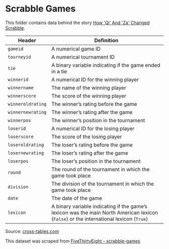# Scrabble Games

This folder contains data behind the story [How 'Qi' And 'Za' Changed Scrabble](https://fivethirtyeight.com/features/how-qi-and-za-changed-scrabble/).

Header | Definition
---|---------
`gameid` | A numerical game ID
`tourneyid` | A numerical tournament ID
`tie` | A binary variable indicating if the game ended in a tie
`winnerid` | A numerical ID for the winning player
`winnername` | The name of the winning player
`winnerscore` | The score of the winning player
`winneroldrating` | The winner’s rating before the game
`winnernewrating` | The winner’s rating after the game
`winnerpos` | The winner’s position in the tournament
`loserid` | A numerical ID for the losing player
`loserscore` | The score of the losing player
`loseroldrating` | The loser’s rating before the game
`losernewrating` | The loser’s rating after the game
`loserpos` | The loser’s position in the tournament
`round` | The round of the tournament in which the game took place
`division` | The division of the tournament in which the game took place
`date` | The date of the game
`lexicon` | A binary variable indicating if the game’s lexicon was the main North American lexicon (`False`) or the international lexicon (`True`)

Source: [cross-tables.com](http://cross-tables.com)

This dataset was scraped from [FiveThirtyEight - scrabble-games](https://github.com//fivethirtyeight/data/tree/master/scrabble-games)